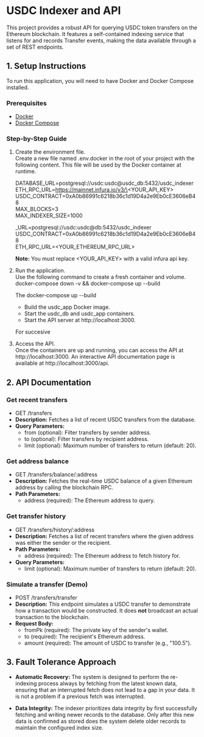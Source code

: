 # **USDC Indexer and API**

This project provides a robust API for querying USDC token transfers on the Ethereum blockchain. It features a self-contained indexing service that listens for and records Transfer events, making the data available through a set of REST endpoints.

## **1\. Setup Instructions**

To run this application, you will need to have Docker and Docker Compose installed.

### **Prerequisites**

* [Docker](https://www.docker.com/products/docker-desktop)  
* [Docker Compose](https://docs.docker.com/compose/install/)

### **Step-by-Step Guide**

1. Create the environment file.  
   Create a new file named .env.docker in the root of your project with the following content. This file will be used by the Docker container at runtime.
   
   DATABASE\_URL=postgresql://usdc:usdc@usdc_db:5432/usdc\_indexer  
   ETH\_RPC\_URL=https://mainnet.infura.io/v3/\<YOUR\_API\_KEY\>  
   USDC\_CONTRACT=0xA0b86991c6218b36c1d19D4a2e9Eb0cE3606eB48  
   MAX\_BLOCKS=3  
   MAX\_INDEXER\_SIZE=1000  
   
   \_URL=postgresql://usdc:usdc@db:5432/usdc\_indexer  
   USDC\_CONTRACT=0xA0b86991c6218b36c1d19D4a2e9Eb0cE3606eB48  
   ETH\_RPC\_URL=\<YOUR\_ETHEREUM\_RPC\_URL\>

   **Note:** You must replace \<YOUR\_API\_KEY\> with a valid infura api key.  
3. Run the application.  
   Use the following command to create a fresh container and volume.  
   docker-compose down \-v && docker-compose up \--build


   The docker-compose up \--build
   

   * Build the usdc\_app Docker image.  
   * Start the usdc\_db and usdc\_app containers.  
   * Start the API server at http://localhost:3000.  

   For succesive 
4. Access the API.  
   Once the containers are up and running, you can access the API at http://localhost:3000. An interactive API documentation page is available at http://localhost:3000/api.

## **2\. API Documentation**

### **Get recent transfers**

* GET /transfers  
* **Description:** Fetches a list of recent USDC transfers from the database.  
* **Query Parameters:**  
  * from (optional): Filter transfers by sender address.  
  * to (optional): Filter transfers by recipient address.  
  * limit (optional): Maximum number of transfers to return (default: 20).

### **Get address balance**

* GET /transfers/balance/:address  
* **Description:** Fetches the real-time USDC balance of a given Ethereum address by calling the blockchain RPC.  
* **Path Parameters:**  
  * address (required): The Ethereum address to query.

### **Get transfer history**

* GET /transfers/history/:address  
* **Description:** Fetches a list of recent transfers where the given address was either the sender or the recipient.  
* **Path Parameters:**  
  * address (required): The Ethereum address to fetch history for.  
* **Query Parameters:**  
  * limit (optional): Maximum number of transfers to return (default: 20).

### **Simulate a transfer (Demo)**

* POST /transfers/transfer  
* **Description:** This endpoint simulates a USDC transfer to demonstrate how a transaction would be constructed. It does **not** broadcast an actual transaction to the blockchain.  
* **Request Body:**  
  * fromPk (required): The private key of the sender's wallet.  
  * to (required): The recipient's Ethereum address.  
  * amount (required): The amount of USDC to transfer (e.g., "100.5").

## **3\. Fault Tolerance Approach**

* **Automatic Recovery:** The system is designed to perform the re-indexing process always by fetching from the latest known data, ensuring that an interrupted fetch does not lead to a gap in your data. It is not a problem if a previous fetch was interrupted.

* **Data Integrity:** The indexer prioritizes data integrity by first successfully fetching and writing newer records to the database. Only after this new data is confirmed as stored does the system delete older records to maintain the configured index size.
